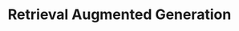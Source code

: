 ---
title: "Retrieval Augmented Generation"
nav_order: 1
parent: Advanced Topics
layout: default
---